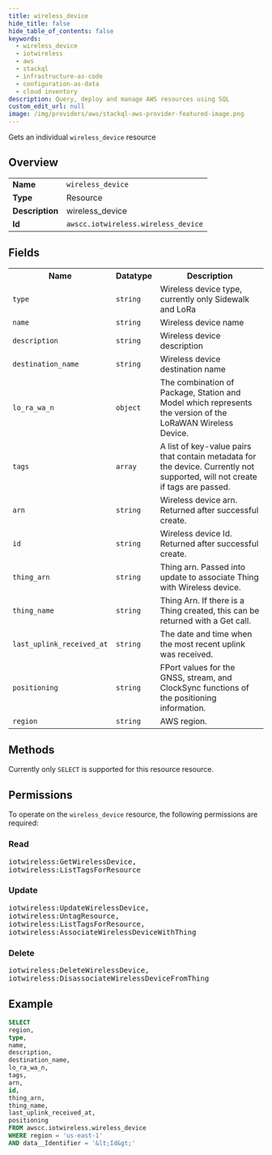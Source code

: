 ```yaml
---
title: wireless_device
hide_title: false
hide_table_of_contents: false
keywords:
  - wireless_device
  - iotwireless
  - aws
  - stackql
  - infrastructure-as-code
  - configuration-as-data
  - cloud inventory
description: Query, deploy and manage AWS resources using SQL
custom_edit_url: null
image: /img/providers/aws/stackql-aws-provider-featured-image.png
---
```

Gets an individual <code>wireless_device</code> resource

## Overview
<table><tbody>
<tr><td><b>Name</b></td><td><code>wireless_device</code></td></tr>
<tr><td><b>Type</b></td><td>Resource</td></tr>
<tr><td><b>Description</b></td><td>wireless_device</td></tr>
<tr><td><b>Id</b></td><td><code>awscc.iotwireless.wireless_device</code></td></tr>
</tbody></table>

## Fields
<table><tbody>
<tr><th>Name</th><th>Datatype</th><th>Description</th></tr>
<tr><td><code>type</code></td><td><code>string</code></td><td>Wireless device type, currently only Sidewalk and LoRa</td></tr>
<tr><td><code>name</code></td><td><code>string</code></td><td>Wireless device name</td></tr>
<tr><td><code>description</code></td><td><code>string</code></td><td>Wireless device description</td></tr>
<tr><td><code>destination_name</code></td><td><code>string</code></td><td>Wireless device destination name</td></tr>
<tr><td><code>lo_ra_wa_n</code></td><td><code>object</code></td><td>The combination of Package, Station and Model which represents the version of the LoRaWAN Wireless Device.</td></tr>
<tr><td><code>tags</code></td><td><code>array</code></td><td>A list of key-value pairs that contain metadata for the device. Currently not supported, will not create if tags are passed.</td></tr>
<tr><td><code>arn</code></td><td><code>string</code></td><td>Wireless device arn. Returned after successful create.</td></tr>
<tr><td><code>id</code></td><td><code>string</code></td><td>Wireless device Id. Returned after successful create.</td></tr>
<tr><td><code>thing_arn</code></td><td><code>string</code></td><td>Thing arn. Passed into update to associate Thing with Wireless device.</td></tr>
<tr><td><code>thing_name</code></td><td><code>string</code></td><td>Thing Arn. If there is a Thing created, this can be returned with a Get call.</td></tr>
<tr><td><code>last_uplink_received_at</code></td><td><code>string</code></td><td>The date and time when the most recent uplink was received.</td></tr>
<tr><td><code>positioning</code></td><td><code>string</code></td><td>FPort values for the GNSS, stream, and ClockSync functions of the positioning information.</td></tr>
<tr><td><code>region</code></td><td><code>string</code></td><td>AWS region.</td></tr>

</tbody></table>

## Methods
Currently only <code>SELECT</code> is supported for this resource resource.

## Permissions

To operate on the <code>wireless_device</code> resource, the following permissions are required:

### Read
<pre>
iotwireless:GetWirelessDevice,
iotwireless:ListTagsForResource</pre>

### Update
<pre>
iotwireless:UpdateWirelessDevice,
iotwireless:UntagResource,
iotwireless:ListTagsForResource,
iotwireless:AssociateWirelessDeviceWithThing</pre>

### Delete
<pre>
iotwireless:DeleteWirelessDevice,
iotwireless:DisassociateWirelessDeviceFromThing</pre>


## Example
```sql
SELECT
region,
type,
name,
description,
destination_name,
lo_ra_wa_n,
tags,
arn,
id,
thing_arn,
thing_name,
last_uplink_received_at,
positioning
FROM awscc.iotwireless.wireless_device
WHERE region = 'us-east-1'
AND data__Identifier = '&lt;Id&gt;'
```
